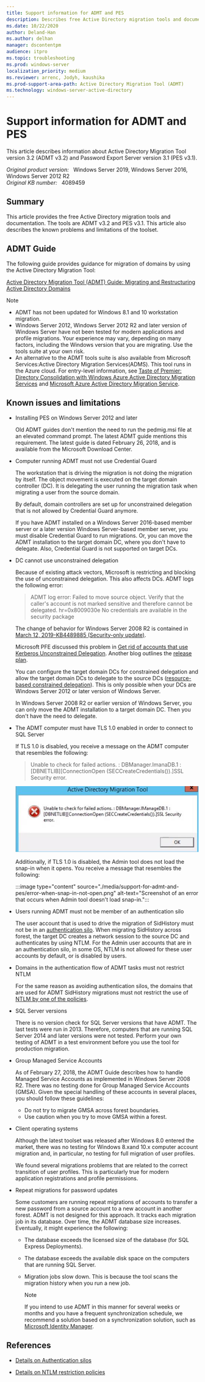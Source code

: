 ```yaml
---
title: Support information for ADMT and PES
description: Describes free Active Directory migration tools and documentation.
ms.date: 10/22/2020
author: Deland-Han
ms.author: delhan
manager: dscontentpm
audience: itpro
ms.topic: troubleshooting
ms.prod: windows-server
localization_priority: medium
ms.reviewer: arrenc, Jodyh, kaushika
ms.prod-support-area-path: Active Directory Migration Tool (ADMT)
ms.technology: windows-server-active-directory
---
```

# Support information for ADMT and PES

This article describes information about Active Directory Migration Tool version 3.2 (ADMT v3.2) and Password Export Server version 3.1 (PES v3.1).

_Original product version:_ &nbsp; Windows Server 2019, Windows Server 2016, Windows Server 2012 R2  
_Original KB number:_ &nbsp; 4089459

## Summary

This article provides the free Active Directory migration tools and documentation. The tools are ADMT v3.2 and PES v3.1. This article also describes the known problems and limitations of the toolset.

## ADMT Guide

The following guide provides guidance for migration of domains by using the Active Directory Migration Tool:  

[Active Directory Migration Tool (ADMT) Guide: Migrating and Restructuring Active Directory Domains](https://www.microsoft.com/download/details.aspx?id=19188)

> [!NOTE]
>
> - ADMT has not been updated for Windows 8.1 and 10 workstation migration.
> - Windows Server 2012, Windows Server 2012 R2 and later version of Windows Server have not been tested for modern applications and profile migrations. Your experience may vary, depending on many factors, including the Windows version that you are migrating. Use the tools suite at your own risk.
> - An alternative to the ADMT tools suite is also available from Microsoft Services:Active Directory Migration Services(ADMS). This tool runs in the Azure cloud. For entry-level information, see [Taste of Premier: Directory Consolidation with Windows Azure Active Directory Migration Services](https://channel9.msdn.com/Blogs/Taste-of-Premier/Taste-of-Premier-Directory-Consolidation-with-Windows-Azure-Active-Directory-Migration-Services) and [Microsoft Azure Active Directory Migration Service](https://download.microsoft.com/download/0/7/F/07FA8BFC-17D5-4F55-AD4F-3A987A7324AA/microsoft-azure-active-directory-migration-service-solution-brief.pdf).

## Known issues and limitations

- Installing PES on Windows Server 2012 and later

    Old ADMT guides don't mention the need to run the pedmig.msi file at an elevated command prompt. The latest ADMT guide mentions this requirement. The latest guide is dated February 26, 2018, and is available from the Microsoft Download Center.

- Computer running ADMT must not use Credential Guard

    The workstation that is driving the migration is not doing the migration by itself. The object movement is executed on the target domain controller (DC). It is delegating the user running the migration task when migrating a user from the source domain.

    By default, domain controllers are set up for unconstrained delegation that is not allowed by Credential Guard anymore.

    If you have ADMT installed on a Windows Server 2016-based member server or a later version Windows Server-based member server, you must disable Credential Guard to run migrations. Or, you can move the ADMT installation to the target domain DC, where you don't have to delegate. Also, Credential Guard is not supported on target DCs.

- DC cannot use unconstrained delegation

    Because of existing attack vectors, Microsoft is restricting and blocking the use of unconstrained delegation. This also affects DCs. ADMT logs the following error:

    > ADMT log error: Failed to move source object. Verify that the caller's account is not marked sensitive and therefore cannot be delegated. hr=0x8009030e No credentials are available in the security package

    The change of behavior for Windows Server 2008 R2 is contained in [March 12, 2019-KB4489885 (Security-only update)](https://support.microsoft.com/help/4489885).

    Microsoft PFE discussed this problem in [Get rid of accounts that use Kerberos Unconstrained Delegation](/archive/blogs/389thoughts/get-rid-of-accounts-that-use-kerberos-unconstrained-delegation). Another blog outlines the [release plan](https://blogs.technet.microsoft.com/askpfeplat/2019/04/11/changes-to-ticket-granting-ticket-tgt-delegation-across-trusts-in-windows-server-askpfeplat-edition/).

    You can configure the target domain DCs for constrained delegation and allow the target domain DCs to delegate to the source DCs ([resource-based constrained delegation](/windows-server/security/kerberos/kerberos-constrained-delegation-overview)). This is only possible when your DCs are Windows Server 2012 or later version of Windows Server.

    In Windows Server 2008 R2 or earlier version of Windows Server, you can only move the ADMT installation to a target domain DC. Then you don't have the need to delegate.

- The ADMT computer must have TLS 1.0 enabled in order to connect to SQL Server

    If TLS 1.0 is disabled, you receive a message on the ADMT computer that resembles the following:

    > Unable to check for failed actions. : DBManager.ImanaDB.1 : [DBNETLIB][ConnectionOpen (SECCreateCredentials()).]SSL Security error.

    ![Screenshot of error message](./media/support-for-admt-and-pes/error-when-tls-disabled.png)

    Additionally, if TLS 1.0 is disabled, the Admin tool does not load the snap-in when it opens. You receive a message that resembles the following:

    :::image type="content" source="./media/support-for-admt-and-pes/error-when-snap-in-not-open.png" alt-text="Screenshot of an error that occurs when Admin tool doesn't load snap-in.":::

- Users running ADMT must not be member of an authentication silo

    The user account that is used to drive the migration of SidHistory must not be in an [authentication silo](/windows-server/security/credentials-protection-and-management/authentication-policies-and-authentication-policy-silos). When migrating SidHistory across forest, the target DC creates a network session to the source DC and authenticates by using NTLM. For the Admin user accounts that are in an authentication silo, in some OS, NTLM is not allowed for these user accounts by default, or is disabled by users.

- Domains in the authentication flow of ADMT tasks must not restrict NTLM

    For the same reason as avoiding authentication silos, the domains that are used for ADMT SidHistory migrations must not restrict the use of [NTLM by one of the policies](/previous-versions/windows/it-pro/windows-server-2008-R2-and-2008/dd560653(v=ws.10)).

- SQL Server versions

    There is no version check for SQL Server versions that have ADMT. The last tests were run in 2013. Therefore, computers that are running SQL Server 2014 and later versions were not tested. Perform your own testing of ADMT in a test environment before you use the tool for production migration.

- Group Managed Service Accounts

    As of February 27, 2018, the ADMT Guide describes how to handle Managed Service Accounts as implemented in Windows Server 2008 R2. There was no testing done for Group Managed Service Accounts (GMSA). Given the special handling of these accounts in several places, you should follow these guidelines:

  - Do not try to migrate GMSA across forest boundaries.
  - Use caution when you try to move GMSA within a forest.

- Client operating systems

    Although the latest toolset was released after Windows 8.0 entered the market, there was no testing for Windows 8.xand 10.x computer account migration and, in particular, no testing for full migration of user profiles.

    We found several migrations problems that are related to the correct transition of user profiles. This is particularly true for modern application registrations and profile permissions.

- Repeat migrations for password updates

    Some customers are running repeat migrations of accounts to transfer a new password from a source account to a new account in another forest. ADMT is not designed for this approach. It tracks each migration job in its database. Over time, the ADMT database size increases. Eventually, it might experience the following:

  - The database exceeds the licensed size of the database (for SQL Express Deployments).
  - The database exceeds the available disk space on the computers that are running SQL Server.
  - Migration jobs slow down. This is because the tool scans the migration history when you run a new job.

    > [!NOTE]
    > If you intend to use ADMT in this manner for several weeks or months and you have a frequent synchronization schedule, we recommend a solution based on a synchronization solution, such as [Microsoft Identity Manager](/microsoft-identity-manager/microsoft-identity-manager-2016).

## References

- [Details on Authentication silos](/windows-server/security/credentials-protection-and-management/authentication-policies-and-authentication-policy-silos)

- [Details on NTLM restriction policies](/previous-versions/windows/it-pro/windows-server-2008-R2-and-2008/dd560653(v=ws.10))
